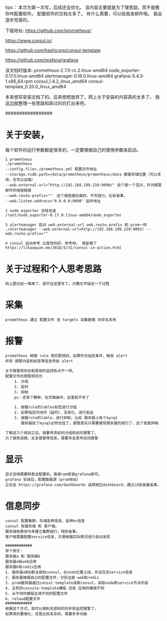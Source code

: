 tips：
本次为第一次写，后续还会优化。
该内容主要就是为了理思路，而不是教你咋配置软件。
配置软件的文档太多了。 有什么需要，可以给我发邮件哦。
我会逐步完善的。

下载地址:
https://github.com/prometheus/

https://www.consul.io/

https://github.com/hashicorp/consul-template

https://github.com/grafana/grafana

该文档时版本:
prometheus-2.7.0-rc.2.linux-amd64
node_exporter-0.17.0.linux-amd64
alertmanager-0.16.0.linux-amd64
grafana-5.4.3-1.x86_64.rpm
consul_1.4.2_linux_amd64
consul-template_0.20.0_linux_amd64

本来想写安装文档了的。后来想想放弃了。网上关于安装的内容真的太多了。
我这边就整理一些思路和踩过的坑打出来吧。


#################

# 关于安装，
每个软件的运行参数都是很多的，一定要根据自己的使用参数来启动。
	
	1 prometheus
	./prometheus 
	--config.file=./prometheus.yml 配置文件地址
	--storage.tsdb.path=/data/prometheus/prometheus/data 数据存储位置（可以本地，也可以远端）
	--web.external-url="http://192.168.199.210:9090/" 这个是一个显示，针对报警邮件的按钮链接
	--web.route-prefix=""  这个是链接后面的，不写就行，比较省事，
	--web.listen-address="0.0.0.0:9090" 监听地址
	
	2 node_exporter 没啥说道
	/root/node_exporter-0.17.0.linux-amd64/node_exporter
	
	3 alertmanager 启动 web.external-url web.route-prefix 和 prom一样
	./alertmanager --web.external-url=http://192.168.199.210:9093/ --web.route-prefix=""
	
	4 consul 启动参考 比我写的好，参考吧。 我偷懒了
	https://lihaoquan.me/2018/5/31/consul-in-action.html


# 关于过程和个人思考思路
	网上图已经一堆堆了，就不在这里写了。大概文字描述一下过程

# 采集
	prometheus 通过 配置文件 去 targets 采集数据 并存在本地

# 报警
	prometheus 根据 rule 来匹配规则，如果符合指定条件，触发 alert
	并将 报警内容和标签等信息传给 alert

	关于报警规则也和其他的监控有点不一样。
	配置文件的报警规则为
		1. 分组
		2. 延时
		3. 抑制
		ps：还有个静默，在页面操作，这里就不写了
	
		1. 根据rule的lables标签进行分组
		2. 如果指定时间内（延时），没变化，进行发送
		3. 根据rule的lable，进行抑制，比如 服务器上有个mysql
		   服务器挂了mysql必然也挂了，报警其实只需要接受服务器的就行了，这个就是抑制
	
	了解这几个规则之后，就要考虑如何分组和如何报警了。
	为了避免误报，反复报警等信息，需要多去思考如何报警


# 显示
	显示没啥需要特意去配置的。直接rpm安装grafana即可。
	grafana 安装后，配置数据源（prom地址）
	之后去 https://grafana.com/dashboards 选择相应dashboard，通过id安装最省事。


# 信息同步
	consul 配置集群，存储各种信息，各种kv信息
	consul 有服务端 和 客户端。
	服务端依靠命令来建立集群就行，特别省事。
	客户端需要配置service信息，方便根据实际情况进行自动发现

	############
	举个例子：
	服务器a 和 服务器b
	服务器a有web应用
	服务器b有redis应用
	1. 服务器a和b都注册到consul，在node位置上线，并且包含service信息
	2. 服务器根据自己的配置文件，分别注册 web和redis
	3. prom服务器通过consul-template读取consul，读取node和service节点内容
	4. 主机的consule-template模版 还有 应用的模版不同
	5. 从不同的模版生成不同的配置文件
	6. reload配置文件
	############
	根据这个方式，就可以做到无感知的同步和监控报警了。
	如果真的要细化，还是比较复杂的，需要多多动脑
